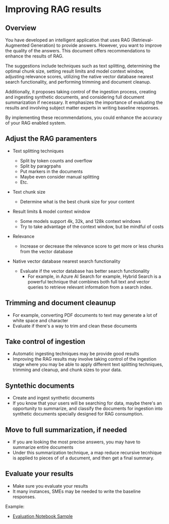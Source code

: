 # Improving RAG results

## Overview

You have developed an intelligent application that uses RAG (Retrieval-Augmented Generation) to provide answers. However, you want to improve the quality of the answers. This document offers recommendations to enhance the results of RAG.

The suggestions include techniques such as text splitting, determining the optimal chunk size, setting result limits and model context window, adjusting relevance scores, utilizing the native vector database nearest search functionality, and performing trimming and document cleanup.

Additionally, it proposes taking control of the ingestion process, creating and ingesting synthetic documents, and considering full document summarization if necessary. It emphasizes the importance of evaluating the results and involving subject matter experts in writing baseline responses.

By implementing these recommendations, you could enhance the accuracy of your RAG enabled system.

## Adjust the RAG paramenters

- Text splitting techniques
  - Split by token counts and overflow
  - Split by paragrpahs
  - Put markers in the documents
  - Maybe even consider manual splitting
  - Etc.

- Text chunk size
  - Determine what is the best chunk size for your content  

- Result limits & model context window
  - Some models support 4k, 32k, and 128k context windows
  - Try to take advantage of the context window, but be mindful of costs

- Relevance
  - Increase or decrease the relevance score to get more or less chunks from the vector database

- Native vector database nearest search functionality
  - Evaluate if the vector database has better search functionality
    - For example, in Azure AI Search for example, Hybrid Search is a powerful technique that combines both full text and vector queries to retrieve relevant information from a search index.

## Trimming and document cleaunup

- For example, converting PDF documents to text may generate a lot of white space and character
- Evaluate if there's a way to trim and clean these documents

## Take control of ingestion

- Automatic ingesting techniques may be provide good results
- Improving the RAG results may involve taking control of the ingestion stage where you may be able to apply different text splitting techniques, trimming and cleanup, and chunk sizes to your data.

## Syntethic documents

- Create and ingest synthetic documents
- If you know that your users will be searching for data, maybe there's an opportunity to summarize, and classify the documents for ingestion into synthetic documents specially designed for RAG consumption.

## Move to full summarization, if needed

- If you are looking the most precise answers, you may have to summarize entire documents
- Under this summarization technique, a map reduce recursive tecnhique is applied to pieces of of a ducument, and then get a final summary.

## Evaluate your results

- Make sure you evaluate your results
- It many instances, SMEs may be needed to write the baseline responses.

Example:
- [Evaluation Notebook Sample](https://github.dev/msalemor/llm-use-cases/notebooks/evaluation.ipynb)